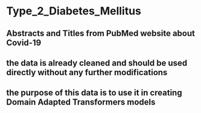 # Type_2_Diabetes_Mellitus

## Abstracts and Titles from PubMed website about Covid-19

## the data is already cleaned and should be used directly without any further modifications

## the purpose of this data is to use it in creating Domain Adapted Transformers models 
